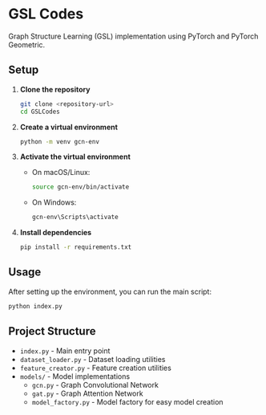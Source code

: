 # GSL Codes

Graph Structure Learning (GSL) implementation using PyTorch and PyTorch Geometric.

## Setup

1. **Clone the repository**
   ```bash
   git clone <repository-url>
   cd GSLCodes
   ```

2. **Create a virtual environment**
   ```bash
   python -m venv gcn-env
   ```

3. **Activate the virtual environment**
   - On macOS/Linux:
     ```bash
     source gcn-env/bin/activate
     ```
   - On Windows:
     ```bash
     gcn-env\Scripts\activate
     ```

4. **Install dependencies**
   ```bash
   pip install -r requirements.txt
   ```

## Usage

After setting up the environment, you can run the main script:

```bash
python index.py
```

## Project Structure

- `index.py` - Main entry point
- `dataset_loader.py` - Dataset loading utilities
- `feature_creator.py` - Feature creation utilities
- `models/` - Model implementations
  - `gcn.py` - Graph Convolutional Network
  - `gat.py` - Graph Attention Network
  - `model_factory.py` - Model factory for easy model creation 